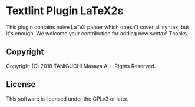 # Textlint Plugin LaTeX2ε

This plugin contains naive LaTeX parser which doesn't cover all syntax, but it's enough.
We welcome your contribution for adding new syntax! Thanks.

## Copyright

Copyright (C) 2018 TANIGUCHI Masaya ALL Rights Reserved.

## License

This software is licensed under the GPLv3 or later.
